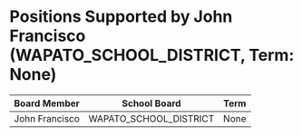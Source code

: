 # Positions Supported by John Francisco (WAPATO_SCHOOL_DISTRICT, Term: None)

| Board Member | School Board | Term |
|--------------|--------------|------|
| John Francisco | WAPATO_SCHOOL_DISTRICT | None |

